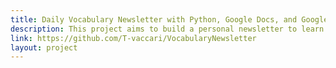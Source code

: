 ```yaml
---
title: Daily Vocabulary Newsletter with Python, Google Docs, and Google Sheets
description: This project aims to build a personal newsletter to learn vocabulary
link: https://github.com/T-vaccari/VocabularyNewsletter
layout: project
---
```

